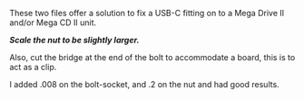 These two files offer a solution to fix a USB-C fitting on to a Mega Drive II and/or Mega CD II unit.

***Scale the nut to be slightly larger.***

Also, cut the bridge at the end of the bolt to accommodate a board, this is to act as a clip.

I added .008 on the bolt-socket, and .2 on the nut and had good results.
